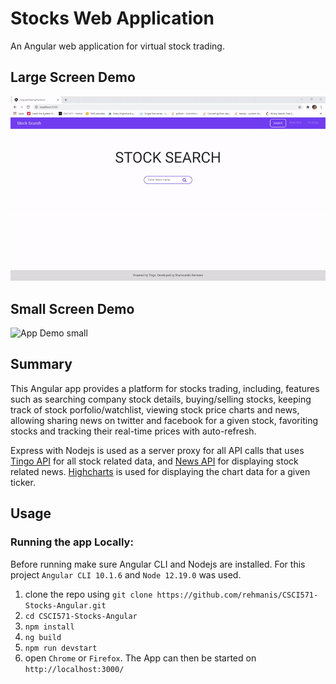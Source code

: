 # Stocks Web Application
An Angular web application for virtual stock trading.

## Large Screen Demo
![App Demo large screen](./other/demo-lg.gif)

## Small Screen Demo
![App Demo small](./other/demo-sm.gif)

## Summary
This Angular app provides a platform for stocks trading, including, features such as searching company stock details, buying/selling stocks, keeping track of stock porfolio/watchlist, viewing stock price charts and news, allowing sharing news on twitter and facebook for a given stock, favoriting stocks and tracking their real-time prices with auto-refresh. 

Express with Nodejs is used as a server proxy for all API calls that uses [Tingo API](https://api.tiingo.com/) for all stock related data, and [News API](https://newsapi.org/) for displaying stock related news. [Highcharts](https://www.highcharts.com/) is used for displaying the chart data for a given ticker.


## Usage
### Running the app Locally:
Before running make sure Angular CLI and Nodejs are installed. For this project ```Angular CLI 10.1.6``` and ```Node 12.19.0``` was used.
1. clone the repo using ```git clone https://github.com/rehmanis/CSCI571-Stocks-Angular.git```
3. ```cd CSCI571-Stocks-Angular```
2. ```npm install```
3. ```ng build```
4. ```npm run devstart```
5. open ```Chrome``` or ```Firefox```. The App can then be started on ```http://localhost:3000/```